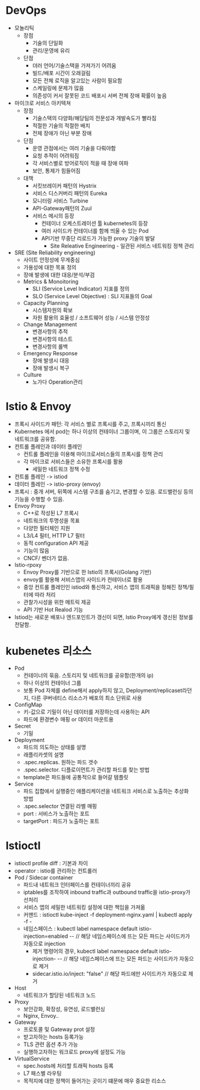 # DevOps

* 모놀리틱
	* 장점
		* 기술의 단일화
		* 관리/운영에 유리
	* 단점
		* 뎌러 언어/기술스택을 가져가기 어려움
		* 빌드/배포 시간이 오래걸림
		* 모든 전체 로직을 알고있는 사람이 필요함
		* 스케일링에 문제가 많음
		* 의존성이 커서 잘못된 코드 배포시 서버 전체 장애 확률이 높음
* 마이크로 서비스 아키텍쳐
	* 장점
		* 기술스택의 다양화/해당팀의 전문성과 개발속도가 빨라짐
		* 적절한 기술의 적절한 배치
		* 전체 장애가 아닌 부분 장애
	* 단점
		* 운영 관점에서는 여러 기술을 다뤄야함
		* 요청 추적이 어려워짐
		* 각 서비스별로 방어로직이 적을 때 장애 여파
		* 보안, 통제가 힘들어짐
	* 대책
		* 서킷브레이커 패턴의 Hystrix
		* 서비스 디스커버리 패턴의 Eureka
		* 모니터링 서비스 Turbine
		* API-Gateway패턴의 Zuul
		* 서비스 메시의 등장
			* 컨테이너 오케스트레이션 툴 kubernetes의 등장
			* 여러 사이드카 컨테이너를 함께 띄울 수 있는 Pod
			* API기반 무중단 리로드가 가능한 proxy 기술의 발달
				* Site Releative Engineering - 일관된 서비스 네트워킹 정책 관리
* SRE (Site Reliability engineering)
	* 사이트 안정성에 무게중심
	* 가용성에 대한 목표 정의
	* 장애 발생에 대한 대응/분석/부검
	* Metrics & Monoitoring
		* SLI (Service Level Indicator) 지표를 정의
		* SLO (Service Level Objective) : SLI 지표들의 Goal
	* Capacity Planning
		* 시스템자원의 확보
		* 자원 활용의 효율성 / 소프트웨어 성능 / 시스템 안정성
	* Change Management
		* 변경사항의 추적
		* 변경사항의 테스트
		* 변경사항의 롤백
	* Emergency Response
		* 장애 발생시 대응
		* 장애 발생시 복구
	* Culture
		* 노가다 Operation관리

# Istio & Envoy

* 프록시 사이드카 패턴: 각 서비스 별로 프록시를 주고, 프록시끼리 통신
* Kubernetes 에서 pod는 하나 이상의 컨테이너 그룹이며, 이 그룹은 스토리지 및 네트워크를 공유함.
* 컨트롤 플레인과 데이터 플레인
	* 컨트롤 플레인을 이용해 마이크로서비스들의 프록시를 정책 관리
	* 각 마이크로 서비스들은 소유한 프록시를 활용
		* 세밀한 네트워크 정책 수정
* 컨트롤 플레인 -> istiod
* 데이터 플레인 -> istio-proxy (envoy)
* 프록시 : 중개 서버, 뒤쪽에 시스템 구조를 숨기고, 변경할 수 있음. 로드밸런싱 등의 기능을 수행할 수 있음.
* Envoy Proxy
	* C++로 작성된 L7 프록시
	* 네트워크의 투명성을 목표
	* 다양한 필터체인 지원
	* L3/L4 필터, HTTP L7 필터
	* 동적 configuration API 제공
	* 기능이 많음
	* CNCF/ 벤더가 없음.
* Istio-rpoxy
	* Envoy Proxy를 기반으로 한 Istio의 프록시(Golang 기반)
	* envoy를 활용해 서비스앱의 사이드카 컨테이너로 활용
	* 중앙 컨트롤 플레인인 istiod와 통신하고, 서비스 앱의 트래픽을 정해진 정책/필터에 따라 처리
	* 관찰가시성을 위한 메트릭 제공
	* API 기반 Hot Realod 기능 
* Istiod는 새로운 배포나 엔드포인트가 갱신이 되면, Istio Proxy에게 갱신된 정보를 전달함.

# kubenetes 리소스

* Pod 
  * 컨테이너의 묶음. 스토리지 및 네트워크를 공유함(한개의 ip)
  * 하나 이상의 컨테이너 그룹
  * 보통 Pod 자체를 define해서 apply하지 않고, Deployment/replicaset라던지, 다른 쿠버네티스 리소스가 배포의 최소 단위로 사용
* ConfigMap
  * 키-값으로 기밀이 아닌 데이터를 저장하는데 사용하는 API
  * 파드에 환경변수 매핑 or 데이터 마운트용
* Secret
  * 기밀
* Deployment
  * 파드의 의도하는 상태를 설명
  * 래플리카셋의 설명
  * .spec.replicas. 원하는 파드 갯수
  * .spec.selector. 디플로이먼트가 관리할 파드를 찾는 방법
  * template은 파드들에 공통적으로 들어갈 템플릿 
* Service
  * 파드 집합에서 실행중인 애플리케이션을 네트워크 서비스로 노출하는 추상화 방법
  * .spec.selector 연결된 라벨 매핑
  * port : 서비스가 노출하는 포트
  * targetPort : 파드가 노출하는 포트

# Istioctl

* istioctl profile diff : 기본과 차이
* operator : istio를 관리하는 컨트롤러
* Pod / Sidecar container  
  * 파드내 네트워크 인터페이스를 컨테이너끼리 공유
  * iptables를 조작하여 inbound traffic과 outbound traffic을 istio-proxy가 선처리
  * 서비스 앱의 세밀한 네트워킹 설정에 대한 책임을 가져옮 
  * 커맨드 : istioctl kube-inject -f deployment-nginx.yaml | kubectl apply -f -
  * 네임스페이스 : kubectl label namespace default istio-injection=enabled -- // 해당 네임스페이스에 뜨는 모든 파드는 사이드카가 자동으로 injection
    * 제거 명령어의 경우, kubectl label namespace default istio-injection- -- // 해당 네임스페이스에 뜨는 모든 파드는 사이드카가 자동으로 제거
    * sidecar.istio.io/inject: "false" // 해당 파드에만 사이드카가 자동으로 제거
* Host 
  * 네트워크가 할당된 네트워크 노드
* Proxy 
  * 보안강화, 확장성, 유연성, 로드밸런싱
  * Nginx, Envoy..
* Gateway
  * 프로토콜 및 Gateway prot 설정
  * 받고자하는 hosts 등록가능
  * TLS 관련 옵션 추가 가능
  * 실행하고자하는 워크로드 proxy에 설정도 가능 
* VirtualService
  * spec.hosts에 처리할 트래픽 hosts 등록
  * L7 패스별 라우팅
  * 목적지에 대한 정책이 들어가는 곳이기 떄문에 매우 중요한 리소스 